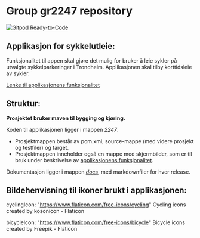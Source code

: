 # Group gr2247 repository 
 
 [![Gitpod Ready-to-Code](https://img.shields.io/badge/Gitpod-Ready--to--Code-blue?logo=gitpod)](https://gitpod.stud.ntnu.no/#https://gitlab.stud.idi.ntnu.no/it1901/groups-2022/gr2247/gr2247) 


## Applikasjon for sykkelutleie:

Funksjonalitet til appen skal gjøre det mulig for bruker å leie sykler på utvalgte sykkelparkeringer i Trondheim. Applikasjonen skal tilby korttidsleie av sykler.

[Lenke til applikasjonens funksjonalitet](2247/readme.md)

## Struktur:

**Prosjektet bruker maven til bygging og kjøring.**

Koden til applikasjonen ligger i mappen *2247*.
- Prosjektmappen består av pom.xml, source-mappe (med videre prosjekt og testfiler) og target.
- Prosjektmappen inneholder også en mappe med skjermbilder, som er til bruk under beskrivelse av [applikasjonens funksjonalitet](2247/readme.md).

Dokumentasjon ligger i mappen [*docs*](docs/), med markdownfiler for hver release.


## Bildehenvisning til ikoner brukt i applikasjonen:

cyclingIcon: "https://www.flaticon.com/free-icons/cycling" Cycling icons created by kosonicon - Flaticon

bicycleIcon: "https://www.flaticon.com/free-icons/bicycle" Bicycle icons created by Freepik - Flaticon